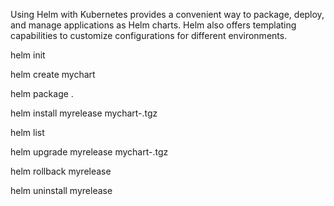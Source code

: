 Using Helm with Kubernetes provides a convenient way to package, deploy, and manage applications as Helm charts. Helm also offers templating capabilities to customize configurations for different environments.

helm init

helm create mychart

helm package .

helm install myrelease mychart-<version>.tgz

helm list

helm upgrade myrelease mychart-<new-version>.tgz

helm rollback myrelease <revision-number>

helm uninstall myrelease
